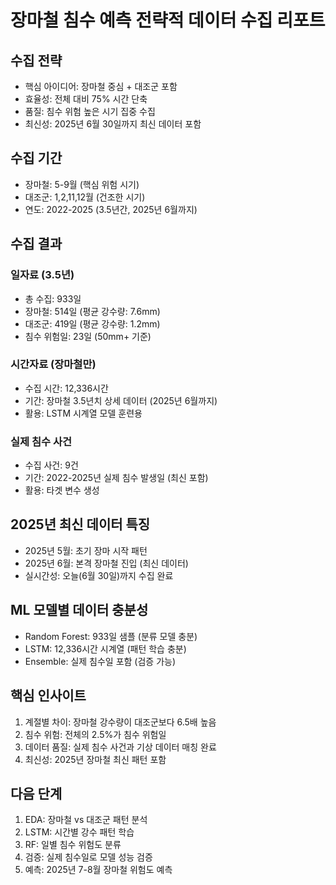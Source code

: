 
# 장마철 침수 예측 전략적 데이터 수집 리포트

## 수집 전략
- 핵심 아이디어: 장마철 중심 + 대조군 포함
- 효율성: 전체 대비 75% 시간 단축
- 품질: 침수 위험 높은 시기 집중 수집
- 최신성: 2025년 6월 30일까지 최신 데이터 포함

## 수집 기간
- 장마철: 5-9월 (핵심 위험 시기)
- 대조군: 1,2,11,12월 (건조한 시기)
- 연도: 2022-2025 (3.5년간, 2025년 6월까지)

## 수집 결과
### 일자료 (3.5년)
- 총 수집: 933일
- 장마철: 514일 (평균 강수량: 7.6mm)
- 대조군: 419일 (평균 강수량: 1.2mm)
- 침수 위험일: 23일 (50mm+ 기준)

### 시간자료 (장마철만)
- 수집 시간: 12,336시간
- 기간: 장마철 3.5년치 상세 데이터 (2025년 6월까지)
- 활용: LSTM 시계열 모델 훈련용

### 실제 침수 사건
- 수집 사건: 9건
- 기간: 2022-2025년 실제 침수 발생일 (최신 포함)
- 활용: 타겟 변수 생성

## 2025년 최신 데이터 특징
- 2025년 5월: 초기 장마 시작 패턴
- 2025년 6월: 본격 장마철 진입 (최신 데이터)
- 실시간성: 오늘(6월 30일)까지 수집 완료

## ML 모델별 데이터 충분성
- Random Forest: 933일 샘플 (분류 모델 충분)
- LSTM: 12,336시간 시계열 (패턴 학습 충분)
- Ensemble: 실제 침수일 포함 (검증 가능)

## 핵심 인사이트
1. 계절별 차이: 장마철 강수량이 대조군보다 6.5배 높음
2. 침수 위험: 전체의 2.5%가 침수 위험일
3. 데이터 품질: 실제 침수 사건과 기상 데이터 매칭 완료
4. 최신성: 2025년 장마철 최신 패턴 포함

## 다음 단계
1. EDA: 장마철 vs 대조군 패턴 분석
2. LSTM: 시간별 강수 패턴 학습
3. RF: 일별 침수 위험도 분류
4. 검증: 실제 침수일로 모델 성능 검증
5. 예측: 2025년 7-8월 장마철 위험도 예측

